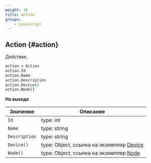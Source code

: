 ```yaml
---
weight: 36
title: action
groups:
    - javascript
---
```


## Action {#action}

Действие.

```coffeescript
action = Action
action.Id
action.Name
action.Description
action.Device()
action.Node()
```

**На выходе**

**Значение**    | **Описание**
----------------|--------------
  `Id`          | type: int
  `Name`        | type: string
  `Description` | type: string
  `Device()`    | type: Object, ссылка на экземпляр [Device](#device) 
  `Node()`      | type: Object, ссылка на экземпляр [Node](#node) 
  
